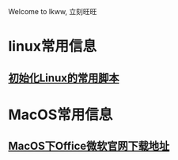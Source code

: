 
Welcome to lkww, 立刻旺旺

# linux常用信息

## [初始化Linux的常用脚本](Linux/myssh.md)

# MacOS常用信息

## [MacOS下Office微软官网下载地址](MacOS/office.md)